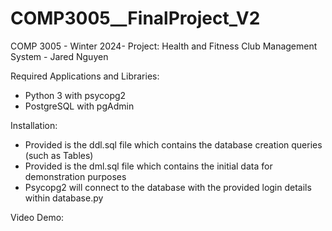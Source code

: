 # COMP3005__FinalProject_V2
COMP 3005 - Winter 2024- Project: Health and Fitness Club Management System - Jared Nguyen

Required Applications and Libraries:
- Python 3 with psycopg2 
- PostgreSQL with pgAdmin

Installation: 
- Provided is the ddl.sql file which contains the database creation queries (such as Tables)
- Provided is the dml.sql file which contains the initial data for demonstration purposes
- Psycopg2 will connect to the database with the provided login details within database.py

Video Demo:
